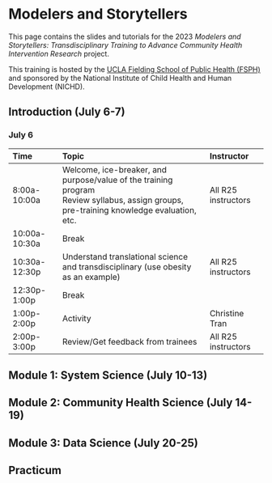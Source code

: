 # Modelers and Storytellers

This page contains the slides and tutorials for the 2023 *Modelers and Storytellers: Transdisciplinary Training to Advance Community Health Intervention Research* project.

This training is hosted by the [UCLA Fielding School of Public Health (FSPH)](https://ph.ucla.edu/) and sponsored by the National Institute of Child Health and Human Development (NICHD).

## Introduction (July 6-7)

### July 6

| Time          | Topic                                                                                                                                   | Instructor          |
|:----------------------|:------------------------|:------------------------|
| 8:00a-10:00a  | Welcome, ice-breaker, and purpose/value of the training program <br />Review syllabus, assign groups, pre-training knowledge evaluation, etc. | All R25 instructors |
| 10:00a-10:30a | Break                                                                                                                                   |                     |
| 10:30a-12:30p | Understand translational science and transdisciplinary (use obesity as an example)                                                      | All R25 instructors |
| 12:30p-1:00p  | Break                                                                                                                                   |                     |
| 1:00p-2:00p   | Activity                                                                                                                                | Christine Tran      |
| 2:00p-3:00p   | Review/Get feedback from trainees                                                                                                       | All R25 instructors |

## Module 1: System Science (July 10-13)

## Module 2: Community Health Science (July 14-19)

## Module 3: Data Science (July 20-25)

## Practicum
